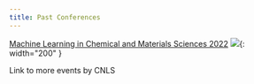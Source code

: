 ```yaml
---
title: Past Conferences
---
```

[Machine Learning in Chemical and Materials Sciences 2022](https://web.cvent.com/event/98d693ec-2328-4e76-bf46-c88d714cb55a/summary)
![](/assets/past_events/2023_logo.jpg){: width="200" }


Link to more events by CNLS
